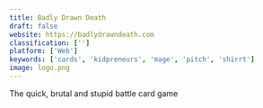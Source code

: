 ```yaml
---
title: Badly Drawn Death
draft: false 
website: https://badlydrawndeath.com
classification: ['']
platform: ['Web']
keywords: ['cards', 'kidpreneurs', 'mage', 'pitch', 'shirrt']
image: logo.png
---
```

The quick, brutal and stupid battle card game